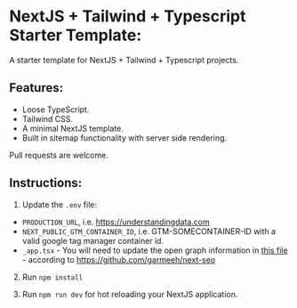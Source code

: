 # NextJS + Tailwind + Typescript Starter Template:

A starter template for NextJS + Tailwind + Typescript projects.

## Features:

- Loose TypeScript.
- Tailwind CSS.
- A minimal NextJS template.
- Built in sitemap functionality with server side rendering.

Pull requests are welcome.

## Instructions:

1. Update the `.env` file:

- `PRODUCTION_URL`, i.e. https://understandingdata.com
- `NEXT_PUBLIC_GTM_CONTAINER_ID`, i.e. GTM-SOMECONTAINER-ID with a valid google tag manager container id.
- `_app.tsx` - You will need to update the open graph information in [this file](pages/_app.tsx) - according to https://github.com/garmeeh/next-seo

2. Run `npm install`

3. Run `npm run dev` for hot reloading your NextJS application.
